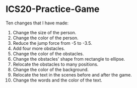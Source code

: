 # ICS20-Practice-Game
Ten changes that I have made:
  1. Change the size of the person.
  2. Change the color of the person.
  3. Reduce the jump force from -5 to -3.5.
  4. Add four more obstacles.
  5. Change the color of the obstacles.
  6. Change the obstacles' shape from rectangle to ellipse.
  7. Relocate the obstacles to many positions.
  8. Change the color of the background.
  9. Relocate the text in the scenes before and after the game.
  10. Change the words and the color of the text.
